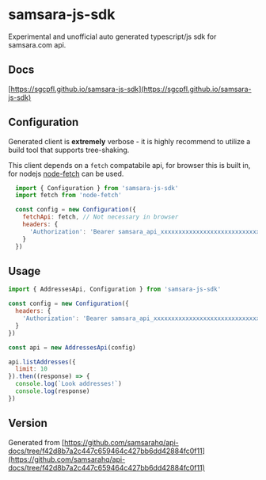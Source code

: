 # samsara-js-sdk
Experimental and unofficial auto generated typescript/js sdk for samsara.com api.

## Docs
[https://sgcpfl.github.io/samsara-js-sdk](https://sgcpfl.github.io/samsara-js-sdk)


## Configuration
Generated client is **extremely** verbose - it is highly recommend to utilize a build tool that supports tree-shaking.

This client depends on a `fetch` compatabile api, for browser this is built in, for nodejs [node-fetch](https://www.npmjs.com/package/node-fetch) can be used.

```js
  import { Configuration } from 'samsara-js-sdk'
  import fetch from 'node-fetch'

  const config = new Configuration({
    fetchApi: fetch, // Not necessary in browser
    headers: {
      'Authorization': 'Bearer samsara_api_xxxxxxxxxxxxxxxxxxxxxxxxxxxxxx'
    }
  })
```

## Usage
```js
import { AddressesApi, Configuration } from 'samsara-js-sdk'

const config = new Configuration({
  headers: {
    'Authorization': 'Bearer samsara_api_xxxxxxxxxxxxxxxxxxxxxxxxxxxxxx'
  }
})

const api = new AddressesApi(config)

api.listAddresses({
  limit: 10
}).then((response) => {
  console.log(`Look addresses!`)
  console.log(response)
})
```

## Version
Generated from [https://github.com/samsarahq/api-docs/tree/f42d8b7a2c447c659464c427bb6dd42884fc0f11](https://github.com/samsarahq/api-docs/tree/f42d8b7a2c447c659464c427bb6dd42884fc0f11)
